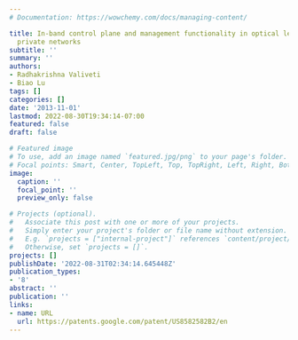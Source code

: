 ```yaml
---
# Documentation: https://wowchemy.com/docs/managing-content/

title: In-band control plane and management functionality in optical level one virtual
  private networks
subtitle: ''
summary: ''
authors:
- Radhakrishna Valiveti
- Biao Lu
tags: []
categories: []
date: '2013-11-01'
lastmod: 2022-08-30T19:34:14-07:00
featured: false
draft: false

# Featured image
# To use, add an image named `featured.jpg/png` to your page's folder.
# Focal points: Smart, Center, TopLeft, Top, TopRight, Left, Right, BottomLeft, Bottom, BottomRight.
image:
  caption: ''
  focal_point: ''
  preview_only: false

# Projects (optional).
#   Associate this post with one or more of your projects.
#   Simply enter your project's folder or file name without extension.
#   E.g. `projects = ["internal-project"]` references `content/project/deep-learning/index.md`.
#   Otherwise, set `projects = []`.
projects: []
publishDate: '2022-08-31T02:34:14.645448Z'
publication_types:
- '8'
abstract: ''
publication: ''
links:
- name: URL
  url: https://patents.google.com/patent/US8582582B2/en
---
```

